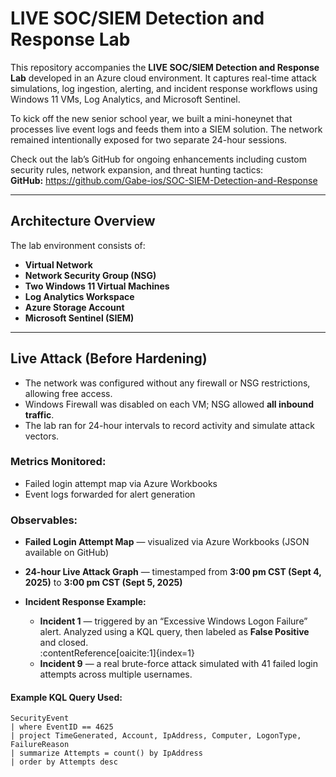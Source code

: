 # LIVE SOC/SIEM Detection and Response Lab

This repository accompanies the **LIVE SOC/SIEM Detection and Response Lab** developed in an Azure cloud environment. It captures real-time attack simulations, log ingestion, alerting, and incident response workflows using Windows 11 VMs, Log Analytics, and Microsoft Sentinel.

To kick off the new senior school year, we built a mini-honeynet that processes live event logs and feeds them into a SIEM solution. The network remained intentionally exposed for two separate 24-hour sessions.

Check out the lab’s GitHub for ongoing enhancements including custom security rules, network expansion, and threat hunting tactics:  
**GitHub:** https://github.com/Gabe-ios/SOC-SIEM-Detection-and-Response

---

##  Architecture Overview

The lab environment consists of:

- **Virtual Network**  
- **Network Security Group (NSG)**  
- **Two Windows 11 Virtual Machines**  
- **Log Analytics Workspace**  
- **Azure Storage Account**  
- **Microsoft Sentinel (SIEM)**

---

## Live Attack (Before Hardening)

- The network was configured without any firewall or NSG restrictions, allowing free access.
- Windows Firewall was disabled on each VM; NSG allowed **all inbound traffic**.
- The lab ran for 24-hour intervals to record activity and simulate attack vectors.

### Metrics Monitored:

- Failed login attempt map via Azure Workbooks  
- Event logs forwarded for alert generation

### Observables:

- **Failed Login Attempt Map** — visualized via Azure Workbooks (JSON available on GitHub)
- **24-hour Live Attack Graph** — timestamped from **3:00 pm CST (Sept 4, 2025)** to **3:00 pm CST (Sept 5, 2025)**  


- **Incident Response Example:**
  - **Incident 1** — triggered by an “Excessive Windows Logon Failure” alert. Analyzed using a KQL query, then labeled as **False Positive** and closed.  
  :contentReference[oaicite:1]{index=1}
  - **Incident 9** — a real brute-force attack simulated with 41 failed login attempts across multiple usernames.

#### Example KQL Query Used:
```kql
SecurityEvent
| where EventID == 4625
| project TimeGenerated, Account, IpAddress, Computer, LogonType, FailureReason
| summarize Attempts = count() by IpAddress
| order by Attempts desc
